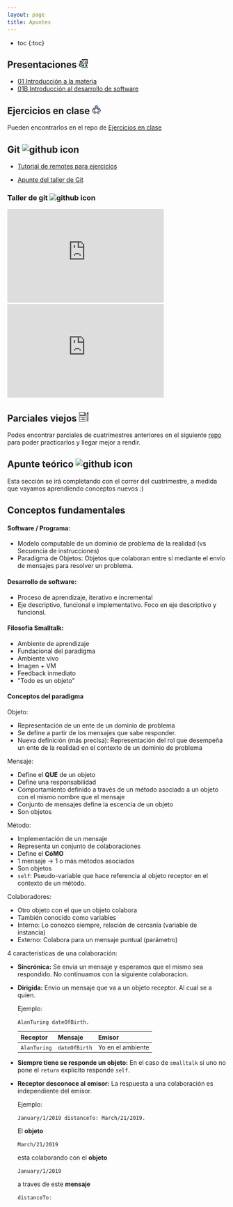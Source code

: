 ```yaml
---
layout: page
title: Apuntes
---
```


* toc
{:toc}

## Presentaciones <img alt="github icon" width="20px" src="./assets/icons/presentacion.svg" />

- [01 Introducción a la materia](https://docs.google.com/presentation/d/1oXnG-KJhbHNy5SLdYjQetmHMcFLWkKBVTNywqR82Re0/edit?usp=sharing)
- [01B Introducción al desarrollo de software](https://docs.google.com/presentation/d/1X82-qzvCwKpHHTk1WhoQIxVXX7elN_stJ2Es82xxeGQ/edit?usp=sharing)

## Ejercicios en clase <img alt="github icon" width="20px" src="./assets/icons/practica.svg" />

Pueden encontrarlos en el repo de [Ejercicios en clase](https://github.com/algoritmos-iii/ejercicios-en-clase-2022-1c)

## Git <img alt="github icon" width="20px" src="https://icongr.am/devicon/git-plain.svg?size=148&color=currentColor" />

- [Tutorial de remotes para ejercicios](https://gist.github.com/iloyarte/2543280524166ad63f46ea326322cc1c)

- [Apunte del taller de Git](https://docs.google.com/document/d/1VwJUVTMz1psGqdaNR2NJWo8mtPoK2FvDB1cP9xQObcQ/edit?usp=sharing)

### Taller de git <img alt="github icon" width="22px" src="https://icongr.am/clarity/film-strip.svg?size=148&color=currentColor" />

<iframe width="360" height="215" src="https://www.youtube.com/embed/L0RHt3P6S94" title="Taller de git - 20202c" frameborder="0" allow="accelerometer; autoplay; clipboard-write; encrypted-media; gyroscope; picture-in-picture" allowfullscreen></iframe>

<iframe width="360" height="215" src="https://www.youtube.com/embed/OgXfPAw2WoU" title="Taller de git" frameborder="0" allow="accelerometer; autoplay; clipboard-write; encrypted-media; gyroscope; picture-in-picture" allowfullscreen></iframe>

## Parciales viejos <img alt="exam icon" width="22px" src="./assets/icons/examen.png" />

Podes encontrar parciales de cuatrimestres anteriores en el siguiente [repo](https://github.com/algoritmos-iii/parciales-viejos) para poder practicarlos y llegar mejor a rendir.

## Apunte teórico <img alt="github icon" width="20px" src="https://icongr.am/clarity/library.svg?size=128&color=currentColor" />

<p class="text-muted">Esta sección se irá completando con el correr del cuatrimestre, a medida que vayamos aprendiendo conceptos nuevos :) </p>

## Conceptos fundamentales

#### Software / Programa:

- Modelo computable de un dominio de problema de la realidad (vs Secuencia de instrucciones)
- Paradigma de Objetos: Objetos que colaboran entre sí mediante el envío de mensajes para resolver un problema.

#### Desarrollo de software:

- Proceso de aprendizaje, iterativo e incremental
- Eje descriptivo, funcional e implementativo. Foco en eje descriptivo y funcional.

#### Filosofía Smalltalk:

- Ambiente de aprendizaje
- Fundacional del paradigma
- Ambiente vivo
- Imagen + VM
- Feedback inmediato
- "Todo es un objeto"

#### Conceptos del paradigma

<p class="sub-h4 ">Objeto:</p>

- Representación de un ente de un dominio de problema
- Se define a partir de los mensajes que sabe responder.
- Nueva definición (más precisa): Representación del rol que desempeña un ente de la realidad en el contexto de un dominio de problema

<p class="sub-h4 ">Mensaje:</p>

- Define el **QUE** de un objeto
- Define una responsabilidad
- Comportamiento definido a través de un método asociado a un objeto con el mismo nombre que el mensaje
- Conjunto de mensajes define la escencia de un objeto
- Son objetos

<p class="sub-h4 ">Método:</p>

- Implementación de un mensaje
- Representa un conjunto de colaboraciones
- Define el **CóMO**
- 1 mensaje -> 1 o más métodos asociados
- Son objetos
- `self`: Pseudo-variable que hace referencia al objeto receptor en el contexto de un método.

<p class="sub-h4 ">Colaboradores:</p>

- Otro objeto con el que un objeto colabora
- También conocido como variables
- Interno: Lo conozco siempre, relación de cercanía (variable de instancia)
- Externo: Colabora para un mensaje puntual (parámetro)

<p class="sub-h4 "> 4 caracteristicas de una colaboración: </p>

- **Sincrónica:** Se envia un mensaje y esperamos que el mismo sea respondido. No continuamos con la siguiente colaboracion.

- **Dirigida:** Envio un mensaje que va a un objeto receptor. Al cual se a quien.

  Ejemplo:

  ```smalltalk
  AlanTuring dateOfBirth.
  ```

  | Receptor     | Mensaje       | Emisor            |
  | ------------ | ------------- | ----------------- |
  | `AlanTuring` | `dateOfBirth` | Yo en el ambiente |

- **Siempre tiene se responde un objeto:** En el caso de `smalltalk` si uno no pone el `return` explícito responde `self`.

- **Receptor desconoce al emisor:** La respuesta a una colaboración es independiente del emisor.

  Ejemplo:

  ```smalltalk
  January/1/2019 distanceTo: March/21/2019.
  ```

  El **objeto**

  ```smalltalk
  March/21/2019
  ```

  esta colaborando con el **objeto**

  ```smalltalk
  January/1/2019
  ```

  a traves de este **mensaje**

  ```smalltalk
  distanceTo:
  ```
